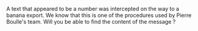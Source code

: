 A text that appeared to be a number was intercepted on the way to a banana export. We know that this is one of the procedures used by Pierre Boulle's team. Will you be able to find the content of the message ?
